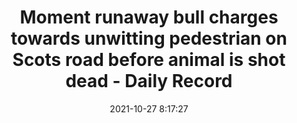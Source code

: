 ---
"title": "Moment runaway bull charges towards unwitting pedestrian on Scots road before animal is shot dead - Daily Record"
"date": "2021-10-27 8:17:27"
"feed_name": "GOOGLENEWSINDUSTRIAL"
"feed_website": "https://news.google.com/search?q=industrial%2Bincident&hl=en-US&gl=US&ceid=US:en"
"feed_rss": "https://news.google.com/rss/search?q=industrial%2Bincident&hl=en-US&gl=US&ceid=US:en"
"link": "https://www.dailyrecord.co.uk/news/scottish-news/moment-runaway-bull-charges-towards-25308735"
"source": "{'href': 'https://www.dailyrecord.co.uk', 'title': 'Daily Record'}"
"file": "_posts/2021-1-1-6a44d10750a1f81fc36d736e45a53ab740cc306b.md"
"accident": "1"
"drilling": "0"
"dead": "0"
"injured": "0"
"arrested": "0"
"place": "unknown place"
"where": "unknown site"
"causes": "unknown"
"place_uri": "unknown place"
---